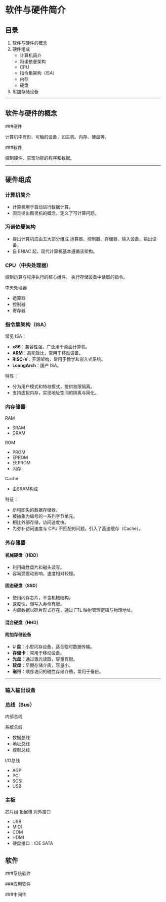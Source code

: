 # 软件与硬件简介

## 目录
1. 软件与硬件的概念
2. 硬件组成
   - 计算机简介
   - 冯诺依曼架构
   - CPU
   - 指令集架构（ISA）
   - 内存
   - 硬盘
3. 附加存储设备

---

## 软件与硬件的概念
###硬件

计算机中有形、可触的设备，如主机、内存、硬盘等。

###软件

控制硬件、实现功能的程序和数据。

---

## 硬件组成

### 计算机简介
- 计算机用于自动进行数据计算。
- 图灵提出图灵机的概念，定义了可计算问题。

### 冯诺依曼架构
- 提出计算机应由五大部分组成
运算器、控制器、存储器、输入设备、输出设备。
- 自 ENIAC 起，现代计算机基本遵循该架构。

### CPU（中央处理器）

控制运算与程序执行的核心组件。
执行存储设备中读取的指令。

中央处理器
- 运算器
- 控制器
- 寄存器

### 指令集架构（ISA）

常见 ISA：
- **x86**：兼容性强，广泛用于桌面计算机。
- **ARM**：高能效比，常用于移动设备。
- **RISC-V**：开源架构，常用于教学和嵌入式系统。
- **LoongArch**：国产 ISA。

特性：
- 分为用户模式和特权模式，提供权限隔离。
- 支持虚拟内存，实现地址空间的隔离与简化。

### 内存储器

RAM
- SRAM
- DRAM

ROM
- PROM
- EPROM
- EEPROM
- 闪存

Cache
- 由SRAM构成

特征：
- 断电即失的数据存储器。
- 被抽象为编号的一系列字节单元。
- 相比外部存储，访问速度快。
- 为弥补访问速度与 CPU 不匹配的问题，引入了高速缓存（Cache）。

### 外存储器

#### 机械硬盘（HDD）
- 利用磁性盘片和磁头读写。
- 容易受震动影响，速度相对较慢。

#### 固态硬盘（SSD）
- 使用闪存芯片，不含机械结构。
- 速度快，但写入寿命有限。
- 内部数据以碎片形式存在，通过 FTL 映射管理逻辑与物理地址。

#### 混合硬盘（HHD）

#### 附加存储设备

- **U 盘**：小型闪存设备，适合临时数据传输。
- **存储卡**：常用于移动设备。
- **光盘**：通过激光读取，容量有限。
- **软盘**：早期存储介质，容量小。
- **磁带**：顺序访问的磁性存储介质，常用于备份。

---

### 输入输出设备

### 总线（Bus）

内部总线

系统总线
- 数据总线
- 地址总线
- 控制总线

I/O总线
- AGP
- PCI
- SCSI
- USB

### 主板

芯片组
拓展槽
对外接口
- USB
- MIDI
- COM
- HDMI
- 硬盘接口：IDE SATA

## 软件

###系统软件

###应用软件

###中间件
